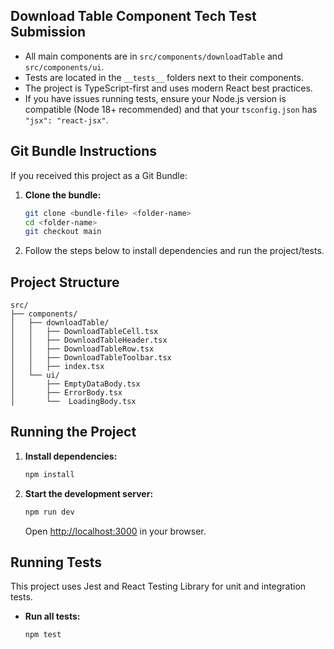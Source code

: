 ## Download Table Component Tech Test Submission
- All main components are in `src/components/downloadTable` and `src/components/ui`.
- Tests are located in the `__tests__` folders next to their components.
- The project is TypeScript-first and uses modern React best practices.
- If you have issues running tests, ensure your Node.js version is compatible (Node 18+ recommended) and that your `tsconfig.json` has `"jsx": "react-jsx"`.

## Git Bundle Instructions

If you received this project as a Git Bundle:

1. **Clone the bundle:**
   ```bash
   git clone <bundle-file> <folder-name>
   cd <folder-name>
   git checkout main
   ```
2. Follow the steps below to install dependencies and run the project/tests.


## Project Structure
```
src/
├── components/
│   ├── downloadTable/
│   │   ├── DownloadTableCell.tsx
│   │   ├── DownloadTableHeader.tsx
│   │   ├── DownloadTableRow.tsx
│   │   ├── DownloadTableToolbar.tsx
│   │   ├── index.tsx
│   └── ui/
│       ├── EmptyDataBody.tsx
│       ├── ErrorBody.tsx
│       └──  LoadingBody.tsx
```

## Running the Project

1. **Install dependencies:**
   ```bash
   npm install
   ```

2. **Start the development server:**
   ```bash
   npm run dev
   ```
   Open [http://localhost:3000](http://localhost:3000) in your browser.

## Running Tests

This project uses Jest and React Testing Library for unit and integration tests.

- **Run all tests:**
  ```bash
  npm test
  ```
